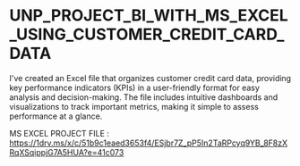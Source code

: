 # UNP_PROJECT_BI_WITH_MS_EXCEL_USING_CUSTOMER_CREDIT_CARD_DATA

I've created an Excel file that organizes customer credit card data, providing key performance indicators (KPIs) in a user-friendly format for easy analysis and decision-making. The file includes intuitive dashboards and visualizations to track important metrics, making it simple to assess performance at a glance.

MS EXCEL PROJECT FILE : https://1drv.ms/x/c/51b9c1eaed3653f4/ESjbr7Z_pP5In2TaRPcyq9YB_8F8zXRqXSqippjG7A5HUA?e=41c073
